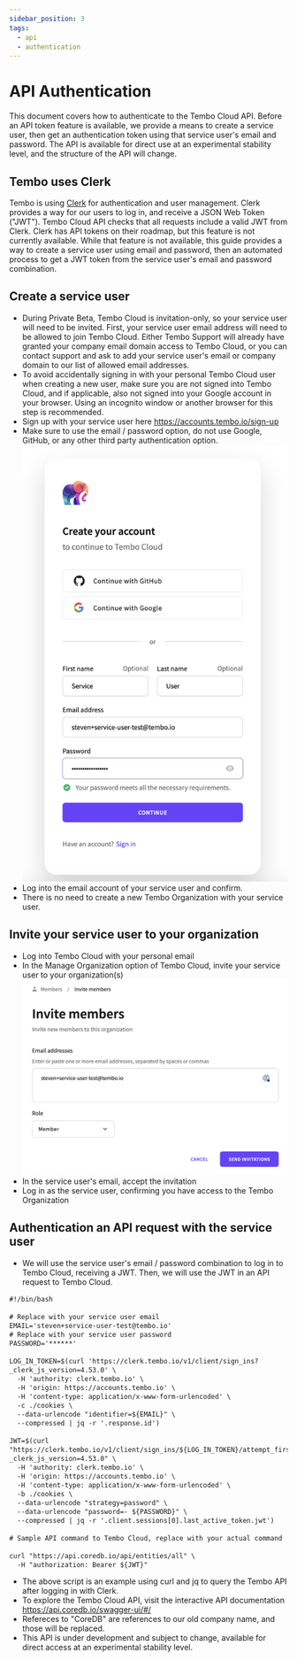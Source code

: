 ```yaml
---
sidebar_position: 3
tags:
  - api
  - authentication
---
```


# API Authentication

This document covers how to authenticate to the Tembo Cloud API. Before an API token feature is available, we provide a means to create a service user, then get an authentication token using that service user's email and password. The API is available for direct use at an experimental stability level, and the structure of the API will change.

## Tembo uses Clerk

Tembo is using [Clerk](https://clerk.com/) for authentication and user management. Clerk provides a way for our users to log in, and receive a JSON Web Token ("JWT"). Tembo Cloud API checks that all requests include a valid JWT from Clerk. Clerk has API tokens on their roadmap, but this feature is not currently available. While that feature is not available, this guide provides a way to create a service user using email and password, then an automated process to get a JWT token from the service user's email and password combination.

## Create a service user

- During Private Beta, Tembo Cloud is invitation-only, so your service user will need to be invited. First, your service user email address will need to be allowed to join Tembo Cloud. Either Tembo Support will already have granted your company email domain access to Tembo Cloud, or you can contact support and ask to add your service user's email or company domain to our list of allowed email addresses.
- To avoid accidentally signing in with your personal Tembo Cloud user when creating a new user, make sure you are not signed into Tembo Cloud, and if applicable, also not signed into your Google account in your browser. Using an incognito window or another browser for this step is recommended.
- Sign up with your service user here https://accounts.tembo.io/sign-up
- Make sure to use the email / password option, do not use Google, GitHub, or any other third party authentication option.
![Example sign up](./images/sign-up.png)
- Log into the email account of your service user and confirm.
- There is no need to create a new Tembo Organization with your service user.

## Invite your service user to your organization

- Log into Tembo Cloud with your personal email
- In the Manage Organization option of Tembo Cloud, invite your service user to your organization(s)
![Invite user](./images/invite-user.png)
- In the service user's email, accept the invitation
- Log in as the service user, confirming you have access to the Tembo Organization

## Authentication an API request with the service user

- We will use the service user's email / password combination to log in to Tembo Cloud, receiving a JWT. Then, we will use the JWT in an API request to Tembo Cloud.

```
#!/bin/bash

# Replace with your service user email
EMAIL='steven+service-user-test@tembo.io'
# Replace with your service user password
PASSWORD='******'

LOG_IN_TOKEN=$(curl 'https://clerk.tembo.io/v1/client/sign_ins?_clerk_js_version=4.53.0' \
  -H 'authority: clerk.tembo.io' \
  -H 'origin: https://accounts.tembo.io' \
  -H 'content-type: application/x-www-form-urlencoded' \
  -c ./cookies \
  --data-urlencode "identifier=${EMAIL}" \
  --compressed | jq -r '.response.id')

JWT=$(curl "https://clerk.tembo.io/v1/client/sign_ins/${LOG_IN_TOKEN}/attempt_first_factor?_clerk_js_version=4.53.0" \
  -H 'authority: clerk.tembo.io' \
  -H 'origin: https://accounts.tembo.io' \
  -H 'content-type: application/x-www-form-urlencoded' \
  -b ./cookies \
  --data-urlencode "strategy=password" \
  --data-urlencode "password=- ${PASSWORD}" \
  --compressed | jq -r '.client.sessions[0].last_active_token.jwt')

# Sample API command to Tembo Cloud, replace with your actual command

curl "https://api.coredb.io/api/entities/all" \
  -H "authorization: Bearer ${JWT}"
```

- The above script is an example using curl and jq to query the Tembo API after logging in with Clerk.
- To explore the Tembo Cloud API, visit the interactive API documentation https://api.coredb.io/swagger-ui/#/
- Refereces to "CoreDB" are references to our old company name, and those will be replaced.
- This API is under development and subject to change, available for direct access at an experimental stability level.
